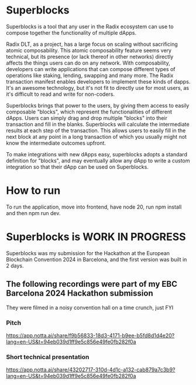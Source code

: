 # Superblocks

Superblocks is a tool that any user in the Radix ecosystem can use to compose together the functionality of multiple dApps.

Radix DLT, as a project, has a large focus on scaling without sacrificing atomic composability. This atomic composability feature seems very technical, but its presence (or lack thereof in other networks) directly affects the things users can do on any network. With composability, developers can write applications that can compose different types of operations like staking, lending, swapping and many more. The Radix transaction manifest enables developers to implement these kinds of dapps. It's an awesome technology, but it's not fit to directly use for most users, as it's difficult to read and write for non-coders.

Superblocks brings that power to the users, by giving them access to easily composable "blocks", which represent the functionalities of different dApps. Users can simply drag and drop multiple "blocks" into their transaction and fill in the blanks. Superblocks will calculate the intermediate results at each step of the transaction. This allows users to easily fill in the next block at any point in a long transaction of which you usually might not know the intermediate outcomes upfront.

To make integrations with new dApps easy, superblocks adopts a standard definition for "blocks", and may eventually allow any dApp to write a custom integration so that their dApp can be used on Superblocks.

# How to run

To run the application, move into frontend, have node 20, run npm install and then npm run dev.

# Superblocks is WORK IN PROGRESS
Superblocks was my submission for the Hackathon at the European Blockchain Convention 2024 in Barcelona, and the first version was built in 2 days.

## The following recordings were part of my EBC Barcelona 2024 Hackathon submission
They were filmed in a noisy convention hall on a time crunch, just FYI

### Pitch
https://app.notta.ai/share/f9b56833-18d3-4171-b9ee-b5fd8d1d4e20?lang=en-US&t=94eb039d1ff9e5c856e49fe0fb282f0a

### Short technical presentation


https://app.notta.ai/share/43202717-310d-4d1c-a132-cab879a7c3b9?lang=en-US&t=94eb039d1ff9e5c856e49fe0fb282f0a

